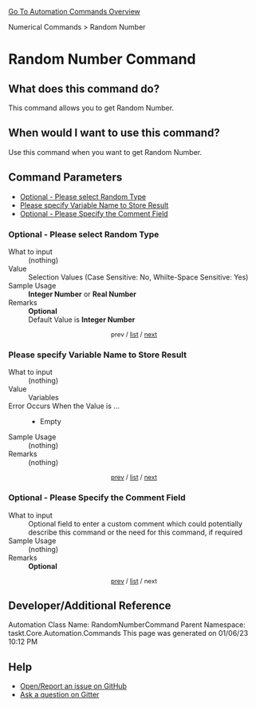 <!--TITLE: Random Number Command -->
<!-- SUBTITLE: a command in the Numerical Commands group. -->
[Go To Automation Commands Overview](/automation-commands.md)


Numerical Commands &gt; Random Number


# Random Number Command


## What does this command do?
This command allows you to get Random Number.


## When would I want to use this command?
Use this command when you want to get Random Number.


<a id="param_list"></a>
## Command Parameters
- [Optional - Please select Random Type](#param_0)
- [Please specify Variable Name to Store Result](#param_1)
- [Optional - Please Specify the Comment Field](#param_2)


<a id="param_0"></a>
### Optional - Please select Random Type


<dl>
<dt>What to input</dt><dd>(nothing)</dd>
<dt>Value</dt><dd>Selection Values (Case Sensitive: No, Whilte-Space Sensitive: Yes)</dd>
<dt>Sample Usage</dt><dd><strong>Integer Number</strong> or  <strong>Real Number</strong></dd>
<dt>Remarks</dt><dd><strong>Optional</strong><br>Default Value is <strong>Integer Number</strong></dd>
</dl>




<div style="font-size: 90%; text-align: center">


prev / [list](#param_list) / [next](#param_1)


</div>


<a id="param_1"></a>
### Please specify Variable Name to Store Result


<dl>
<dt>What to input</dt><dd>(nothing)</dd>
<dt>Value</dt><dd>Variables</dd>
<dt>Error Occurs When the Value is ...</dt><dd><ul>
<li>Empty</li>
</ul></dd>
<dt>Sample Usage</dt><dd>(nothing)</dd>
<dt>Remarks</dt><dd>(nothing)</dd>
</dl>




<div style="font-size: 90%; text-align: center">


[prev](#param_1) / [list](#param_list) / [next](#param_2)


</div>


<a id="param_2"></a>
### Optional - Please Specify the Comment Field


<dl>
<dt>What to input</dt><dd>Optional field to enter a custom comment which could potentially describe this command or the need for this command, if required</dd>
<dt>Sample Usage</dt><dd>(nothing)</dd>
<dt>Remarks</dt><dd><strong>Optional</strong><br></dd>
</dl>




<div style="font-size: 90%; text-align: center">


[prev](#param_2) / [list](#param_list) / next


</div>


## Developer/Additional Reference
Automation Class Name: RandomNumberCommand
Parent Namespace: taskt.Core.Automation.Commands
This page was generated on 01/06/23 10:12 PM


## Help
- [Open/Report an issue on GitHub](https://github.com/rcktrncn/taskt/issues/new)
- [Ask a question on Gitter](https://gitter.im/taskt-rpa/Lobby)

